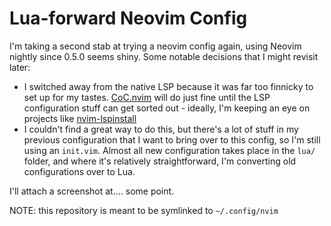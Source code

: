 # Lua-forward Neovim Config

I'm taking a second stab at trying a neovim config again, using Neovim nightly since 0.5.0 seems shiny. Some notable decisions that I might revisit later:

- I switched away from the native LSP because it was far too finnicky to set up for my tastes. [CoC.nvim](https://github.com/neoclide/coc.nvim) will do just fine until the LSP configuration stuff can get sorted out - ideally, I'm keeping an eye on projects like [nvim-lspinstall](https://github.com/kabouzeid/nvim-lspinstall)
- I couldn't find a great way to do this, but there's a lot of stuff in my previous configuration that I want to bring over to this config, so I'm still using an `init.vim`. Almost all new configuration takes place in the `lua/` folder, and where it's relatively straightforward, I'm converting old configurations over to Lua.

I'll attach a screenshot at.... some point.

NOTE: this repository is meant to be symlinked to `~/.config/nvim`

